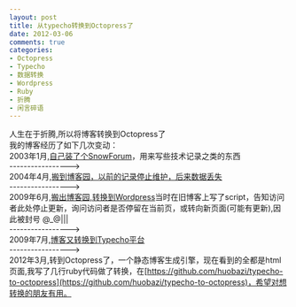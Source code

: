 ```yaml
---
layout: post
title: 从typecho转换到Octopress了
date: 2012-03-06
comments: true
categories:
- Octopress
- Typecho
- 数据转换
- Wordpress
- Ruby
- 折腾
- 闲言碎语
---
```


人生在于折腾,所以将博客转换到Octopress了  
我的博客经历了如下几次变动：  
2003年1月,[自己装了个SnowForum](http://aspxboy.com/private/)，用来写些技术记录之类的东西  
----------------->  
2004年4月,[搬到博客园，以前的记录停止维护，后来数据丢失](http://huobazi.cnblogs.com/)  
----------------->  
2009年6月,[搬出博客园,转换到Wordpress](http://huobazi.aspxboy.com/blog/2009/06/21/my-blog-moved-to-wp/)当时在旧博客上写了script，告知访问者此处停止更新，询问访问者是否停留在当前页，或转向新页面(可能有更新),因此被封号 @_@|||  
----------------->  
2009年7月,[博客又转换到Typecho平台](http://huobazi.aspxboy.com/blog/2009/07/04/myblog-from-wordpress-to-typecho/)  
----------------->  
2012年3月,转到Octopress了，一个静态博客生成引擎，现在看到的全都是html页面,我写了几行ruby代码做了转换，在[https://github.com/huobazi/typecho-to-octopress](https://github.com/huobazi/typecho-to-octopress)，希望对想转换的朋友有用。
